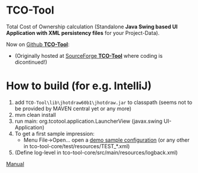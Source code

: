 # TCO-Tool

Total Cost of Ownership calculation (Standalone **Java Swing based UI Application with XML persistency files** for your
Project-Data).

Now on [Github **TCO-Tool**](https://github.com/phirzel/TCO-Tool):

* (Originally hosted at [SourceForge **TCO-Tool**](https://sourceforge.net/projects/tcotool/) where coding is
  dicontinued!)

# How to build (for e.g. IntelliJ)

1. add `TCO-Tool\lib\jhotdraw60b1\jhotdraw.jar` to classpath (seems not to be provided by MAVEN central yet or any more)
2. mvn clean install
3. run main: org.tcotool.application.LauncherView (javax.swing UI-Application)
4. To get a first sample impression:
    * Menu File->Open... open a [demo sample configuration](./TCO-Client_Sample_en.xml) (or any other in
      tco-tool-core/test/resources/TEST_*.xml)
5. (Define log-level in tco-tool-core/src/main/resources/logback.xml)

[Manual](./tco-tool-core/src/main/resources/manual/UserManual.md)